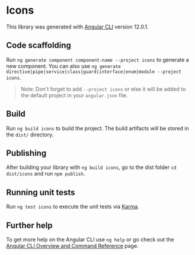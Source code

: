 # Icons

This library was generated with [Angular CLI](https://github.com/angular/angular-cli) version 12.0.1.

## Code scaffolding

Run `ng generate component component-name --project icons` to generate a new component. You can also use `ng generate directive|pipe|service|class|guard|interface|enum|module --project icons`.
> Note: Don't forget to add `--project icons` or else it will be added to the default project in your `angular.json` file. 

## Build

Run `ng build icons` to build the project. The build artifacts will be stored in the `dist/` directory.

## Publishing

After building your library with `ng build icons`, go to the dist folder `cd dist/icons` and run `npm publish`.

## Running unit tests

Run `ng test icons` to execute the unit tests via [Karma](https://karma-runner.github.io).

## Further help

To get more help on the Angular CLI use `ng help` or go check out the [Angular CLI Overview and Command Reference](https://angular.io/cli) page.

